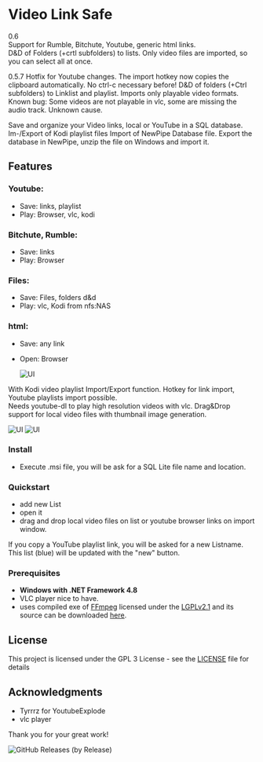 # Video Link Safe

0.6  
Support for Rumble, Bitchute, Youtube, generic html links.  
D&D of Folders (+crtl subfolders) to lists. Only video files are imported, so you can select all at once.

0.5.7  Hotfix for Youtube changes. The import hotkey now copies the clipboard automatically. No ctrl-c necessary before!
D&D of folders (+Ctrl subfolders) to Linklist and playlist. Imports only playable video formats.  
Known bug: Some videos are not playable in vlc, some are missing the audio track. Unknown cause. 


Save and organize your Video links, local or YouTube in a SQL database. Im-/Export of Kodi playlist files 
Import of NewPipe Database file. Export the database in NewPipe, unzip the file on Windows and import it. 

## Features

### Youtube:  
- Save: links, playlist  
- Play: Browser, vlc, kodi

### Bitchute, Rumble:  
- Save: links  
- Play: Browser  

### Files:    
- Save: Files, folders d&d  
- Play: vlc, Kodi from nfs:NAS  

### html:  
- Save: any link  
- Open: Browser  
  
  
  ![UI](dropzone1.png) 
  
With Kodi video playlist Import/Export function. Hotkey for link import, Youtube playlists import possible.  
Needs youtube-dl to play high resolution videos with vlc.  Drag&Drop support for local video files with thumbnail image generation. 

 ![UI](grid1.png) ![UI](VideoLinkSafe_1.PNG)
   
   
### Install

- Execute .msi file, you will be ask for a SQL Lite file name and location. 

### Quickstart

- add new List
- open it
- drag and drop local video files on list or youtube browser links on import window.

If you copy a YouTube playlist link, you will be asked for a new Listname. This list (blue) will be updated with the "new" button.
 
### Prerequisites

- **Windows with .NET Framework 4.8** 
- VLC player nice to have.
- uses compiled exe of <a href=http://ffmpeg.org>FFmpeg</a> licensed under the <a href=http://www.gnu.org/licenses/old-licenses/lgpl-2.1.html>LGPLv2.1</a> and its source can be downloaded <a href=https://github.com/FFmpeg/FFmpeg>here</a>.


 
## License

This project is licensed under the GPL 3 License - see the [LICENSE](LICENSE) file for details

## Acknowledgments

* Tyrrrz for YoutubeExplode 
* vlc player

Thank you for your great work!
 
 
![GitHub Releases (by Release)](https://img.shields.io/github/downloads/Isayso/VideoLinkSafe/total)

